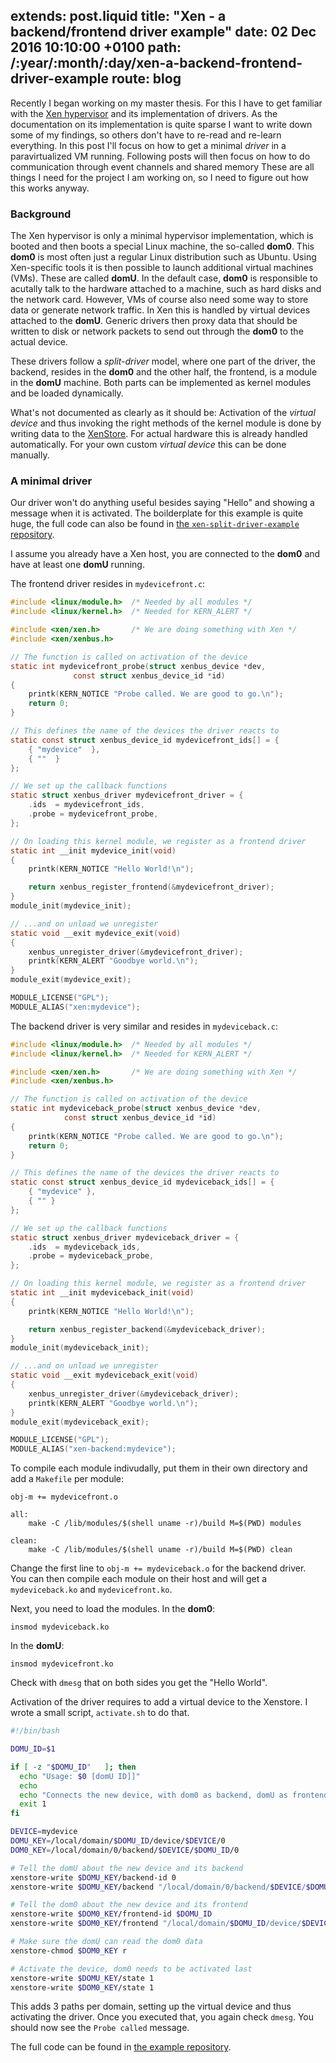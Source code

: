 extends: post.liquid
title: "Xen - a backend/frontend driver example"
date: 02 Dec 2016 10:10:00 +0100
path: /:year/:month/:day/xen-a-backend-frontend-driver-example
route: blog
---

Recently I began working on my master thesis. For this I have to get familiar with the [Xen hypervisor][xen] and its implementation of drivers.
As the documentation on its implementation is quite sparse I want to write down some of my findings, so others don't have to re-read and re-learn everything.
In this post I'll focus on how to get a minimal *driver* in a paravirtualized VM running. Following posts will then focus on how to do communication through event channels and shared memory
These are all things I need for the project I am working on, so I need to figure out how this works anyway.

### Background

The Xen hypervisor is only a minimal hypervisor implementation, which is booted and then boots a special Linux machine, the so-called **dom0**.
This **dom0** is most often just a regular Linux distribution such as Ubuntu.
Using Xen-specific tools it is then possible to launch additional virtual machines (VMs). These are called **domU**.
In the default case, **dom0** is responsible to acutally talk to the hardware attached to a machine, such as hard disks and the network card.
However, VMs of course also need some way to store data or generate network traffic.
In Xen this is handled by virtual devices attached to the **domU**.
Generic drivers then proxy data that should be written to disk or network packets to send out through the **dom0** to the actual device.

These drivers follow a *split-driver* model, where one part of the driver, the backend, resides in the **dom0** and the other half, the frontend,
is a module in the **domU** machine.
Both parts can be implemented as kernel modules and be loaded dynamically.

What's not documented as clearly as it should be:
Activation of the *virtual device* and thus invoking the right methods of the kernel module is done by writing data to the [XenStore][xenstore].
For actual hardware this is already handled automatically. For your own custom *virtual device* this can be done manually.

[xen]: https://www.xenproject.org/
[xenstore]: https://wiki.xen.org/wiki/XenStore

### A minimal driver

Our driver won't do anything useful besides saying "Hello" and showing a message when it is activated.
The boilderplate for this example is quite huge, the full code can also be found in [the `xen-split-driver-example` repository][xen-split-driver-example].

I assume you already have a Xen host, you are connected to the **dom0** and have at least one **domU** running.

The frontend driver resides in `mydevicefront.c`:

~~~c
#include <linux/module.h>  /* Needed by all modules */
#include <linux/kernel.h>  /* Needed for KERN_ALERT */

#include <xen/xen.h>       /* We are doing something with Xen */
#include <xen/xenbus.h>

// The function is called on activation of the device
static int mydevicefront_probe(struct xenbus_device *dev,
              const struct xenbus_device_id *id)
{
	printk(KERN_NOTICE "Probe called. We are good to go.\n");
	return 0;
}

// This defines the name of the devices the driver reacts to
static const struct xenbus_device_id mydevicefront_ids[] = {
	{ "mydevice"  },
	{ ""  }
};

// We set up the callback functions
static struct xenbus_driver mydevicefront_driver = {
	.ids  = mydevicefront_ids,
	.probe = mydevicefront_probe,
};

// On loading this kernel module, we register as a frontend driver
static int __init mydevice_init(void)
{
	printk(KERN_NOTICE "Hello World!\n");

	return xenbus_register_frontend(&mydevicefront_driver);
}
module_init(mydevice_init);

// ...and on unload we unregister
static void __exit mydevice_exit(void)
{
	xenbus_unregister_driver(&mydevicefront_driver);
	printk(KERN_ALERT "Goodbye world.\n");
}
module_exit(mydevice_exit);

MODULE_LICENSE("GPL");
MODULE_ALIAS("xen:mydevice");
~~~

The backend driver is very similar and resides in `mydeviceback.c`:

~~~c
#include <linux/module.h>  /* Needed by all modules */
#include <linux/kernel.h>  /* Needed for KERN_ALERT */

#include <xen/xen.h>       /* We are doing something with Xen */
#include <xen/xenbus.h>

// The function is called on activation of the device
static int mydeviceback_probe(struct xenbus_device *dev,
			const struct xenbus_device_id *id)
{
	printk(KERN_NOTICE "Probe called. We are good to go.\n");
	return 0;
}

// This defines the name of the devices the driver reacts to
static const struct xenbus_device_id mydeviceback_ids[] = {
	{ "mydevice" },
	{ "" }
};

// We set up the callback functions
static struct xenbus_driver mydeviceback_driver = {
	.ids  = mydeviceback_ids,
	.probe = mydeviceback_probe,
};

// On loading this kernel module, we register as a frontend driver
static int __init mydeviceback_init(void)
{
	printk(KERN_NOTICE "Hello World!\n");

	return xenbus_register_backend(&mydeviceback_driver);
}
module_init(mydeviceback_init);

// ...and on unload we unregister
static void __exit mydeviceback_exit(void)
{
	xenbus_unregister_driver(&mydeviceback_driver);
	printk(KERN_ALERT "Goodbye world.\n");
}
module_exit(mydeviceback_exit);

MODULE_LICENSE("GPL");
MODULE_ALIAS("xen-backend:mydevice");
~~~

To compile each module indivudally, put them in their own directory and add a `Makefile` per module:

~~~make
obj-m += mydevicefront.o

all:
    make -C /lib/modules/$(shell uname -r)/build M=$(PWD) modules

clean:
    make -C /lib/modules/$(shell uname -r)/build M=$(PWD) clean
~~~

Change the first line to `obj-m += mydeviceback.o` for the backend driver.  
You can then compile each module on their host and will get a `mydeviceback.ko` and `mydevicefront.ko`.

Next, you need to load the modules.
In the **dom0**:

~~~
insmod mydeviceback.ko
~~~

In the **domU**:

~~~
insmod mydevicefront.ko
~~~

Check with `dmesg` that on both sides you get the "Hello World".

Activation of the driver requires to add a virtual device to the Xenstore. I wrote a small script, `activate.sh` to do that.  

~~~bash
#!/bin/bash

DOMU_ID=$1

if [ -z "$DOMU_ID"   ]; then
  echo "Usage: $0 [domU ID]]"
  echo
  echo "Connects the new device, with dom0 as backend, domU as frontend"
  exit 1
fi

DEVICE=mydevice
DOMU_KEY=/local/domain/$DOMU_ID/device/$DEVICE/0
DOM0_KEY=/local/domain/0/backend/$DEVICE/$DOMU_ID/0

# Tell the domU about the new device and its backend
xenstore-write $DOMU_KEY/backend-id 0
xenstore-write $DOMU_KEY/backend "/local/domain/0/backend/$DEVICE/$DOMU_ID/0"

# Tell the dom0 about the new device and its frontend
xenstore-write $DOM0_KEY/frontend-id $DOMU_ID
xenstore-write $DOM0_KEY/frontend "/local/domain/$DOMU_ID/device/$DEVICE/0"

# Make sure the domU can read the dom0 data
xenstore-chmod $DOM0_KEY r

# Activate the device, dom0 needs to be activated last
xenstore-write $DOMU_KEY/state 1
xenstore-write $DOM0_KEY/state 1
~~~

This adds 3 paths per domain, setting up the virtual device and thus activating the driver.
Once you executed that, you again check `dmesg`. You should now see the `Probe called` message.

The full code can be found in [the example repository][xen-split-driver-example].

[xen-split-driver-example]: https://github.com/badboy/xen-split-driver-example
